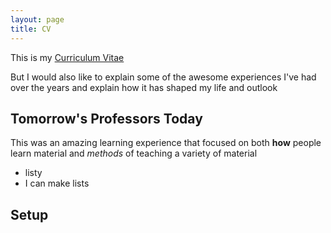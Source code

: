 ```yaml
---
layout: page
title: CV
---
```


<p class="message">
  This is my  <a href="{{ site.baseurl }}pdfs/KSM_CV.pdf">Curriculum Vitae</a>
</p>


But I would also like to explain some of the awesome experiences I've had over the years and explain how it has shaped my life and outlook

<h2> Tomorrow's Professors Today </h2>

This was an amazing learning experience that focused on both **how** people learn material and *methods* of teaching a variety of material

* listy
* I can make lists



## Setup
